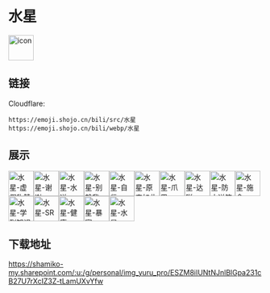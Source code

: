 # 水星
<img src="https://emoji.shojo.cn/bili/src/水星/icon.png" width="50" height="50" alt="icon">

## 链接
Cloudflare:
```
https://emoji.shojo.cn/bili/src/水星
https://emoji.shojo.cn/bili/webp/水星
```
## 展示
<img src="https://emoji.shojo.cn/bili/src/水星/水星-虚假称赞.png" width="50" height="50" alt="水星-虚假称赞"><img src="https://emoji.shojo.cn/bili/src/水星/水星-谢谢.png" width="50" height="50" alt="水星-谢谢"><img src="https://emoji.shojo.cn/bili/src/水星/水星-水逆.png" width="50" height="50" alt="水星-水逆"><img src="https://emoji.shojo.cn/bili/src/水星/水星-别赖我.png" width="50" height="50" alt="水星-别赖我"><img src="https://emoji.shojo.cn/bili/src/水星/水星-自信.png" width="50" height="50" alt="水星-自信"><img src="https://emoji.shojo.cn/bili/src/水星/水星-原来如此.png" width="50" height="50" alt="水星-原来如此"><img src="https://emoji.shojo.cn/bili/src/水星/水星-爪巴.png" width="50" height="50" alt="水星-爪巴"><img src="https://emoji.shojo.cn/bili/src/水星/水星-达咩.png" width="50" height="50" alt="水星-达咩"><img src="https://emoji.shojo.cn/bili/src/水星/水星-防水逆符.png" width="50" height="50" alt="水星-防水逆符"><img src="https://emoji.shojo.cn/bili/src/水星/水星-施舍.png" width="50" height="50" alt="水星-施舍"><img src="https://emoji.shojo.cn/bili/src/水星/水星-学到知识.png" width="50" height="50" alt="水星-学到知识"><img src="https://emoji.shojo.cn/bili/src/水星/水星-SR.png" width="50" height="50" alt="水星-SR"><img src="https://emoji.shojo.cn/bili/src/水星/水星-健康.png" width="50" height="50" alt="水星-健康"><img src="https://emoji.shojo.cn/bili/src/水星/水星-暴富.png" width="50" height="50" alt="水星-暴富"><img src="https://emoji.shojo.cn/bili/src/水星/水星-水星.png" width="50" height="50" alt="水星-水星">

## 下载地址

https://shamiko-my.sharepoint.com/:u:/g/personal/img_yuru_pro/ESZM8iIUNtNJnlBlGpa231cB27U7rXcIZ3Z-tLamUXvYfw